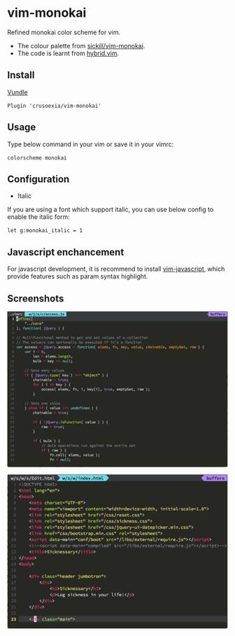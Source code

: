 vim-monokai
===========

Refined monokai color scheme for vim. 

* The colour palette from [sickill/vim-monokai](https://github.com/sickill/vim-monokai). 
* The code is learnt from [hybrid.vim](https://github.com/w0ng/vim-hybrid).

Install
-----------

[Vundle](https://github.com/gmarik/Vundle.vim)

    Plugin 'crusoexia/vim-monokai'

Usage
-----------

Type below command in your vim or save it in your vimrc:

    colorscheme monokai

Configuration
-------------

* Italic
    
If you are using a font which support italic, you can use below config to enable the italic form:

    let g:monokai_italic = 1

Javascript enchancement
-----------------------

For javascript development, it is recommend to install [vim-javascript](https://github.com/pangloss/vim-javascript), which provide features such as param syntax highlight.

Screenshots
-----------

![javascript](screenshots/javascript.png)

![html](screenshots/html.png)
